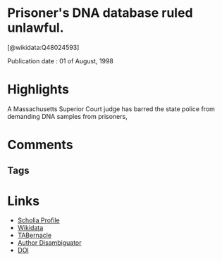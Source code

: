 
Prisoner's DNA database ruled unlawful.
=======================================
  
  [@wikidata:Q48024593]  
  
Publication date : 01 of August, 1998  

# Highlights
A Massachusetts Superior Court judge has barred the state police from demanding DNA samples from prisoners,


# Comments

## Tags

# Links
  
 * [Scholia Profile](https://scholia.toolforge.org/work/Q48024593)  
 * [Wikidata](https://www.wikidata.org/wiki/Q48024593)  
 * [TABernacle](https://tabernacle.toolforge.org/?#/tab/manual/Q48024593/P921%3BP4510)  
 * [Author Disambiguator](https://author-disambiguator.toolforge.org/work_item_oauth.php?id=Q48024593&batch_id=&match=1&author_list_id=&doit=Get+author+links+for+work)  
 * [DOI](https://doi.org/10.1038/29601)  
